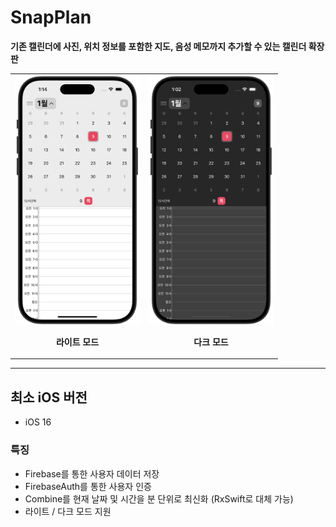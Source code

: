 # SnapPlan

**기존 캘린더에 사진, 위치 정보를 포함한 지도, 음성 메모까지 추가할 수 있는 캘린더 확장판**

<table>
  <tr>
    <td align="center" width="200px">
      <img src="./Preview/main_light.png" width="200px">
      <p><strong>라이트 모드</strong></p>
    </td>
    <td align="center" width="200px">
      <img src="./Preview/main_dark.png" width="200px">
      <p><strong>다크 모드</strong></p>
    </td>
  </tr>
</table>

----

## 최소 iOS 버전
- iOS 16

### 특징
- Firebase를 통한 사용자 데이터 저장
- FirebaseAuth를 통한 사용자 인증
- Combine를 현재 날짜 및 시간을 분 단위로 최신화 (RxSwift로 대체 가능)
- 라이트 / 다크 모드 지원
